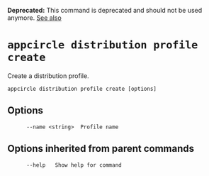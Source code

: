 **Deprecated:** This command is deprecated and should not be used anymore. [See also](/docs/migration-guides/2.0-to-2.x.md) 

# `appcircle distribution profile create`

Create a distribution profile.

```plaintext
appcircle distribution profile create [options]
```

## Options

```plaintext
      --name <string>  Profile name
```
## Options inherited from parent commands

```plaintext
      --help   Show help for command
```
